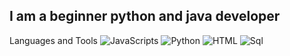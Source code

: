 ## I am a beginner python and java developer

Languages and Tools
![JavaScripts](https://img.shields.io/badge/-JavaScript-090909?style=flat&logo=JavaScript)
![Python](https://img.shields.io/badge/-Python-090909?style=flat&logo=Python)
![HTML](https://img.shields.io/badge/-HTML-090909?style=flat&logo=html5)
![Sql](https://img.shields.io/badge/-SQL-090909?style=flat&logo=mysql)
